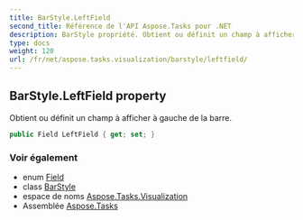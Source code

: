```yaml
---
title: BarStyle.LeftField
second_title: Référence de l'API Aspose.Tasks pour .NET
description: BarStyle propriété. Obtient ou définit un champ à afficher à gauche de la barre.
type: docs
weight: 120
url: /fr/net/aspose.tasks.visualization/barstyle/leftfield/
---
```

## BarStyle.LeftField property

Obtient ou définit un champ à afficher à gauche de la barre.

```csharp
public Field LeftField { get; set; }
```

### Voir également

* enum [Field](../../../aspose.tasks/field/)
* class [BarStyle](../)
* espace de noms [Aspose.Tasks.Visualization](../../barstyle/)
* Assemblée [Aspose.Tasks](../../../)


